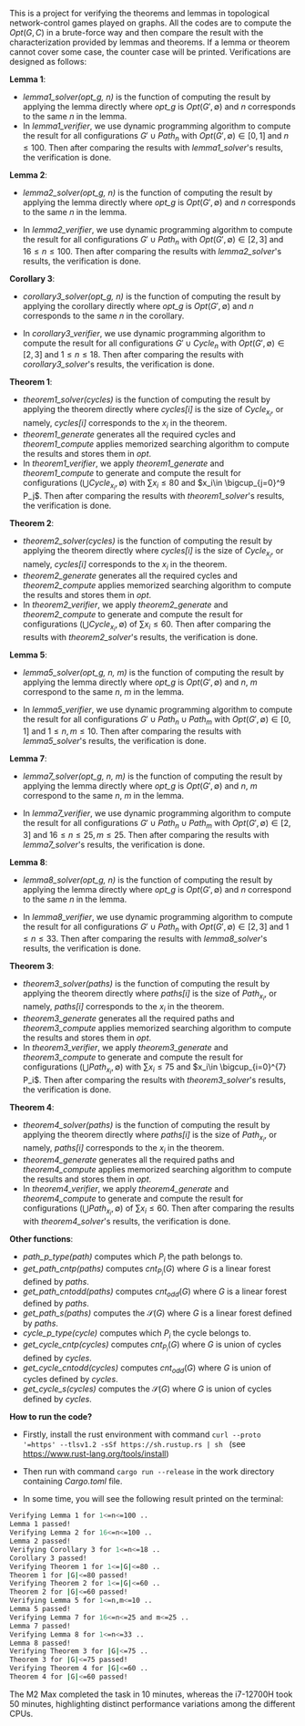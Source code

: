 This is a project for verifying the theorems and lemmas in topological network-control games played on graphs. All the codes are to compute the $Opt(G, C)$ in a brute-force way and then compare the result with the characterization provided by lemmas and theorems. If a lemma or theorem cannot cover some case, the counter case will be printed. Verifications are designed as follows:

**Lemma 1**: 

+ *lemma1_solver(opt_g, n)* is the function of computing the result by applying the lemma directly where *opt_g* is $Opt(G', \emptyset)$ and *n* corresponds to the same $n$ in the lemma.
+ In *lemma1_verifier*, we use dynamic programming algorithm to compute the result for all configurations $G'\cup Path_n$ with $Opt(G',\emptyset)\in [0,1]$ and $n\le 100$. Then after comparing the results with *lemma1_solver*'s results, the verification is done.

**Lemma 2**:

+ *lemma2_solver(opt_g, n)* is the function of computing the result by applying the lemma directly where *opt_g* is $Opt(G', \emptyset)$ and *n* corresponds to the same $n$ in the lemma.

+ In *lemma2_verifier*, we use dynamic programming algorithm to compute the result for all configurations $G'\cup Path_n$ with $Opt(G',\emptyset)\in [2,3]$ and $16\le n\le 100$. Then after comparing the results with *lemma2_solver*'s results, the verification is done.

**Corollary 3**:

+ *corollary3_solver(opt_g, n)* is the function of computing the result by applying the corollary directly where *opt_g* is $Opt(G', \emptyset)$ and *n* corresponds to the same $n$ in the corollary.

+ In *corollary3_verifier*, we use dynamic programming algorithm to compute the result for all configurations $G'\cup Cycle_n$ with $Opt(G',\emptyset)\in [2,3]$ and $1\le n\le 18$. Then after comparing the results with *corollary3_solver*'s results, the verification is done.

**Theorem 1**:

+ *theorem1_solver(cycles)* is the function of computing the result by applying the theorem directly where *cycles[i]* is the size of $Cycle_{x_i}$, or namely, *cycles[i]* corresponds to the $x_i$ in the theorem.
+ *theorem1_generate* generates all the required cycles and *theorem1_compute* applies memorized searching algorithm to compute the results and stores them in *opt*.
+ In *theorem1_verifier*, we apply *theorem1_generate* and *theorem1_compute* to generate and compute the result for configurations $(\bigcup Cycle_{x_i},\emptyset)$ with $\sum x_i\le 80$ and $x_i\in \bigcup_{j=0}^9 P_j$. Then after comparing the results with *theorem1_solver*'s results, the verification is done.

**Theorem 2**:

+ *theorem2_solver(cycles)* is the function of computing the result by applying the theorem directly where *cycles[i]* is the size of $Cycle_{x_i}$, or namely, *cycles[i]* corresponds to the $x_i$ in the theorem.
+ *theorem2_generate* generates all the required cycles and *theorem2_compute* applies memorized searching algorithm to compute the results and stores them in *opt*.
+ In *theorem2_verifier*, we apply *theorem2_generate* and *theorem2_compute* to generate and compute the result for configurations $(\bigcup Cycle_{x_i},\emptyset)$ of $\sum x_i\le 60$. Then after comparing the results with *theorem2_solver*'s results, the verification is done.

**Lemma 5**:

+ *lemma5_solver(opt_g, n, m)* is the function of computing the result by applying the lemma directly where *opt_g* is $Opt(G', \emptyset)$ and *n*, *m* correspond to the same $n$, $m$ in the lemma.

+ In *lemma5_verifier*, we use dynamic programming algorithm to compute the result for all configurations $G'\cup Path_n \cup Path_m$ with $Opt(G',\emptyset)\in [0,1]$ and $1\le n,m\le 10$. Then after comparing the results with *lemma5_solver*'s results, the verification is done.

**Lemma 7**:

+ *lemma7_solver(opt_g, n, m)* is the function of computing the result by applying the lemma directly where *opt_g* is $Opt(G', \emptyset)$ and *n*, *m* correspond to the same $n$, $m$ in the lemma.

+ In *lemma7_verifier*, we use dynamic programming algorithm to compute the result for all configurations $G'\cup Path_n \cup Path_m$ with $Opt(G',\emptyset)\in [2,3]$ and $16\le n \le 25,m\le 25$. Then after comparing the results with *lemma7_solver*'s results, the verification is done.

**Lemma 8**:

+ *lemma8_solver(opt_g, n)* is the function of computing the result by applying the lemma directly where *opt_g* is $Opt(G', \emptyset)$ and *n* correspond to the same $n$ in the lemma.

+ In *lemma8_verifier*, we use dynamic programming algorithm to compute the result for all configurations $G'\cup Path_n$ with $Opt(G',\emptyset)\in [2,3]$ and $1\le n \le 33$. Then after comparing the results with *lemma8_solver*'s results, the verification is done.

**Theorem 3**:

+ *theorem3_solver(paths)* is the function of computing the result by applying the theorem directly where *paths[i]* is the size of $Path_{x_i}$, or namely, *paths[i]* corresponds to the $x_i$ in the theorem.
+ *theorem3_generate* generates all the required paths and *theorem3_compute* applies memorized searching algorithm to compute the results and stores them in *opt*.
+ In *theorem3_verifier*, we apply *theorem3_generate* and *theorem3_compute* to generate and compute the result for configurations $(\bigcup Path_{x_i},\emptyset)$ with $\sum x_i\le 75$ and $x_i\in \bigcup_{i=0}^{7} P_i$. Then after comparing the results with *theorem3_solver*'s results, the verification is done.

**Theorem 4**:

+ *theorem4_solver(paths)* is the function of computing the result by applying the theorem directly where *paths[i]* is the size of $Path_{x_i}$, or namely, *paths[i]* corresponds to the $x_i$ in the theorem.
+ *theorem4_generate* generates all the required paths and *theorem4_compute* applies memorized searching algorithm to compute the results and stores them in *opt*.
+ In *theorem4_verifier*, we apply *theorem4_generate* and *theorem4_compute* to generate and compute the result for configurations $(\bigcup Path_{x_i},\emptyset)$ of $\sum x_i\le 60$. Then after comparing the results with *theorem4_solver*'s results, the verification is done.


**Other functions**:
+ *path_p_type(path)* computes which $P_i$ the path belongs to.
+ *get_path_cntp(paths)* computes $cnt_{P_i}(G)$ where $G$ is a linear forest defined by *paths*.
+ *get_path_cntodd(paths)* computes $cnt_{odd}(G)$  where $G$ is a linear forest defined by *paths*.
+ *get_path_s(paths)* computes the $\mathcal{S}(G)$ where $G$ is a linear forest defined by *paths*.
+ *cycle_p_type(cycle)* computes which $P_i$ the cycle belongs to.
+ *get_cycle_cntp(cycles)* computes $cnt_{P_i}(G)$ where $G$ is union of cycles defined by *cycles*.
+ *get_cycle_cntodd(cycles)* computes $cnt_{odd}(G)$  where $G$ is union of cycles defined by *cycles*.
+ *get_cycle_s(cycles)* computes the $\mathcal{S}(G)$ where $G$ is union of cycles defined by *cycles*.


**How to run the code?**
+ Firstly, install the rust environment with command ```curl --proto '=https' --tlsv1.2 -sSf https://sh.rustup.rs | sh ``` (see https://www.rust-lang.org/tools/install)
+ Then run with command ```cargo run --release``` in the work directory containing *Cargo.toml* file.

+ In some time, you will see the following result printed on the terminal:
```bash
Verifying Lemma 1 for 1<=n<=100 ..
Lemma 1 passed!
Verifying Lemma 2 for 16<=n<=100 ..
Lemma 2 passed!
Verifying Corollary 3 for 1<=n<=18 ..
Corollary 3 passed!
Verifying Theorem 1 for 1<=|G|<=80 ..
Theorem 1 for |G|<=80 passed!
Verifying Theorem 2 for 1<=|G|<=60 ..
Theorem 2 for |G|<=60 passed!
Verifying Lemma 5 for 1<=n,m<=10 ..
Lemma 5 passed!
Verifying Lemma 7 for 16<=n<=25 and m<=25 ..
Lemma 7 passed!
Verifying Lemma 8 for 1<=n<=33 ..
Lemma 8 passed!
Verifying Theorem 3 for |G|<=75 ..
Theorem 3 for |G|<=75 passed!
Verifying Theorem 4 for |G|<=60 ..
Theorem 4 for |G|<=60 passed!
```

The M2 Max completed the task in 10 minutes, whereas the i7-12700H took 50 minutes, highlighting distinct performance variations among the different CPUs.